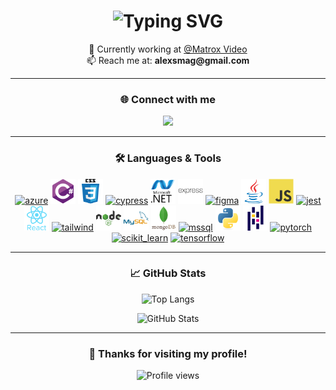 <!-- ✨ Intro Section with Typing Animation -->
<h1 align="center">
  <img src="https://readme-typing-svg.demolab.com?font=Fira+Code&weight=500&size=36&pause=1000&color=FFFFFF&center=true&vCenter=true&width=800&height=70&lines=Hi+%F0%9F%91%8B%2C+I'm+Alexander+Smagorinski;A+Passionate+Full-Stack+Developer" alt="Typing SVG" />
</h1>

<p align="center">
  🔭 Currently working at <a href="https://video.matrox.com/en" target="_blank">@Matrox Video</a> <br>
  📫 Reach me at: <strong>alexsmag@gmail.com</strong>
</p>

---

<!-- 🌐 Social -->
<h3 align="center">🌐 Connect with me</h3>
<p align="center">
  <a href="https://linkedin.com/in/alexander-smagorinski" target="_blank">
    <img src="https://img.shields.io/badge/LinkedIn-Alexander%20Smagorinski-black?style=for-the-badge&logo=linkedin" />
  </a>
</p>

---

<!-- 🛠️ Tools -->
<h3 align="center">🛠️ Languages & Tools</h3>

<p align="center">
  <!-- Tech stack icons -->
  <a href="https://azure.microsoft.com/"><img src="https://www.vectorlogo.zone/logos/microsoft_azure/microsoft_azure-icon.svg" alt="azure" width="40"/></a>
  <a href="https://www.w3schools.com/cs/"><img src="https://raw.githubusercontent.com/devicons/devicon/master/icons/csharp/csharp-original.svg" alt="csharp" width="40"/></a>
  <a href="https://www.w3schools.com/css/"><img src="https://raw.githubusercontent.com/devicons/devicon/master/icons/css3/css3-original-wordmark.svg" alt="css3" width="40"/></a>
  <a href="https://www.cypress.io"><img src="https://raw.githubusercontent.com/simple-icons/simple-icons/6e46ec1fc23b60c8fd0d2f2ff46db82e16dbd75f/icons/cypress.svg" alt="cypress" width="40"/></a>
  <a href="https://dotnet.microsoft.com/"><img src="https://raw.githubusercontent.com/devicons/devicon/master/icons/dot-net/dot-net-original-wordmark.svg" alt="dotnet" width="40"/></a>
  <a href="https://expressjs.com"><img src="https://raw.githubusercontent.com/devicons/devicon/master/icons/express/express-original-wordmark.svg" alt="express" width="40"/></a>
  <a href="https://www.figma.com/"><img src="https://www.vectorlogo.zone/logos/figma/figma-icon.svg" alt="figma" width="40"/></a>
  <a href="https://www.java.com"><img src="https://raw.githubusercontent.com/devicons/devicon/master/icons/java/java-original.svg" alt="java" width="40"/></a>
  <a href="https://developer.mozilla.org/en-US/docs/Web/JavaScript"><img src="https://raw.githubusercontent.com/devicons/devicon/master/icons/javascript/javascript-original.svg" alt="javascript" width="40"/></a>
  <a href="https://jestjs.io"><img src="https://www.vectorlogo.zone/logos/jestjsio/jestjsio-icon.svg" alt="jest" width="40"/></a>
  <a href="https://reactjs.org/"><img src="https://raw.githubusercontent.com/devicons/devicon/master/icons/react/react-original-wordmark.svg" alt="react" width="40"/></a>
  <a href="https://tailwindcss.com/"><img src="https://www.vectorlogo.zone/logos/tailwindcss/tailwindcss-icon.svg" alt="tailwind" width="40"/></a>
  <a href="https://nodejs.org"><img src="https://raw.githubusercontent.com/devicons/devicon/master/icons/nodejs/nodejs-original-wordmark.svg" alt="nodejs" width="40"/></a>
  <a href="https://www.mysql.com/"><img src="https://raw.githubusercontent.com/devicons/devicon/master/icons/mysql/mysql-original-wordmark.svg" alt="mysql" width="40"/></a>
  <a href="https://www.mongodb.com/"><img src="https://raw.githubusercontent.com/devicons/devicon/master/icons/mongodb/mongodb-original-wordmark.svg" alt="mongodb" width="40"/></a>
  <a href="https://www.microsoft.com/en-us/sql-server"><img src="https://www.svgrepo.com/show/303229/microsoft-sql-server-logo.svg" alt="mssql" width="40"/></a>
  <a href="https://www.python.org"><img src="https://raw.githubusercontent.com/devicons/devicon/master/icons/python/python-original.svg" alt="python" width="40"/></a>
  <a href="https://pandas.pydata.org/"><img src="https://raw.githubusercontent.com/devicons/devicon/2ae2a900d2f041da66e950e4d48052658d850630/icons/pandas/pandas-original.svg" alt="pandas" width="40"/></a>
  <a href="https://pytorch.org/"><img src="https://www.vectorlogo.zone/logos/pytorch/pytorch-icon.svg" alt="pytorch" width="40"/></a>
  <a href="https://scikit-learn.org/"><img src="https://upload.wikimedia.org/wikipedia/commons/0/05/Scikit_learn_logo_small.svg" alt="scikit_learn" width="40"/></a>
  <a href="https://www.tensorflow.org"><img src="https://www.vectorlogo.zone/logos/tensorflow/tensorflow-icon.svg" alt="tensorflow" width="40"/></a>
</p>

---

<!-- 📈 Stats -->
<h3 align="center">📈 GitHub Stats</h3>

<p align="center">
  <img src="https://github-readme-stats.vercel.app/api/top-langs/?username=alexsmags&layout=compact&theme=dark&bg_color=000000&text_color=ffffff" alt="Top Langs" />
</p>
<p align="center">
  <img src="https://github-readme-stats.vercel.app/api?username=alexsmags&show_icons=true&theme=dark&bg_color=000000&text_color=ffffff" alt="GitHub Stats" />
</p>

---

<!-- 💬 Footer Fun -->
<h3 align="center">💬 Thanks for visiting my profile!</h3>


<p align="center">
  <img src="https://komarev.com/ghpvc/?username=alexsmags&style=flat-square&color=000000" alt="Profile views" />
</p>

